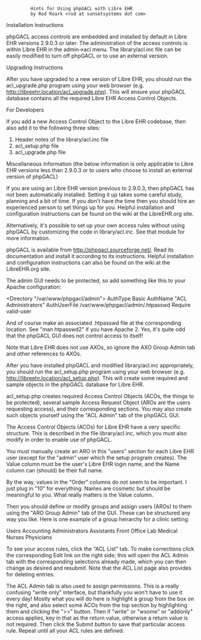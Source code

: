              Hints for Using phpGACL with Libre EHR
             by Rod Roark <rod at sunsetsystems dot com>

Installation Instructions

phpGACL access controls are embedded and installed by default in Libre EHR
versions 2.9.0.3 or later.  The administration of the access controls is
within Libre EHR in the admin->acl menu. The library/acl.inc file can be
easily modified to turn off phpGACL or to use an external version.


Upgrading Instructions

After you have upgraded to a new version of Libre EHR, you should
run the acl_upgrade.php program using your web browser
(e.g. http://libreehr.location/acl_upgrade.php). This will ensure your
phpGACL database contains all the required Libre EHR Access Control
Objects.


For Developers

If you add a new Access Control Object to the Libre EHR codebase, then
also add it to the following three sites:
1. Header notes of the library/acl.inc file
2. acl_setup.php file
3. acl_upgrade.php file


Miscellaneous Information
(the below information is only applicable
to Libre EHR versions less than 2.9.0.3 or to users who choose to
install an external version of phpGACL)

If you are using an Libre EHR version previous to 2.9.0.3, then phpGACL
has not been automatically installed.  Setting it up takes some careful
study, planning and a bit of time.  If you don't have the time then you
should hire an experienced person to set things up for you.  Helpful
installation and configuration instructions can be found on the wiki at the
LibreEHR.org site.

Alternatively, it's possible to set up your own access rules without
using phpGACL by customizing the code in library/acl.inc.  See that
module for more information.

phpGACL is available from http://phpgacl.sourceforge.net/.  Read
its documentation and install it according to its instructions.
Helpful installation and configuration instructions can also be
found on the wiki at the LibreEHR.org site.

The admin GUI needs to be protected, so add something like this
to your Apache configuration:

  <Directory  "/var/www/phpgacl/admin">
    AuthType Basic
    AuthName "ACL Administrators"
    AuthUserFile  /var/www/phpgacl/admin/.htpasswd
    Require valid-user
  </Directory>

And of course make an associated .htpasswd file at the corresponding
location.  See "man htpasswd2" if you have Apache 2.  Yes, it's quite
odd that the phpGACL GUI does not control access to itself!

Note that Libre EHR does not use AXOs, so ignore the AXO Group Admin
tab and other references to AXOs.

After you have installed phpGACL and modified library/acl.inc
appropriately, you should run the acl_setup.php program using your
web browser (e.g. http://libreehr.location/acl_setup.php).  This will
create some required and sample objects in the phpGACL database for
Libre EHR.

acl_setup.php creates required Access Control Objects (ACOs, the
things to be protected), several sample Access Request Object (AROs
are the users requesting access), and their corresponding sections.
You may also create such objects yourself using the "ACL Admin"
tab of the phpGACL GUI.

The Access Control Objects (ACOs) for Libre EHR have a very specific
structure.  This is described in the file library/acl.inc, which
you must also modify in order to enable use of phpGACL.

You must manually create an ARO in this "users" section for each
Libre EHR user (except for the "admin" user which the setup program
creates).  The Value column must be the user's Libre EHR login name,
and the Name column can (should) be their full name.

By the way, values in the "Order" columns do not seem to be important.
I just plug in "10" for everything.  Names are cosmetic but should be
meaningful to you.  What really matters is the Value column.

Then you should define or modify groups and assign users (AROs) to
them using the "ARO Group Admin" tab of the GUI.  These can be
structured any way you like.  Here is one example of a group
heirarchy for a clinic setting:

  Users
    Accounting
    Administrators
    Assistants
      Front Office
      Lab
      Medical
    Nurses
    Physicians

To see your access rules, click the "ACL List" tab.  To make corrections
click the corresponding Edit link on the right side; this will open the
ACL Admin tab with the corresponding selections already made, which you
can then change as desired and resubmit.  Note that the ACL List page
also provides for deleting entries.

The ACL Admin tab is also used to assign permissions.  This is
a really confusing "write only" interface, but thankfully you won't
have to use it every day!  Mostly what you will do here is highlight
a group from the box on the right, and also select some ACOs from the
top section by highlighting them and clicking the ">>" button.
Then if "write" or "wsome" or "addonly" access applies, key in that
as the return value, otherwise a return value is not required.  Then
click the Submit button to save that particular access rule.  Repeat
until all your ACL rules are defined.
